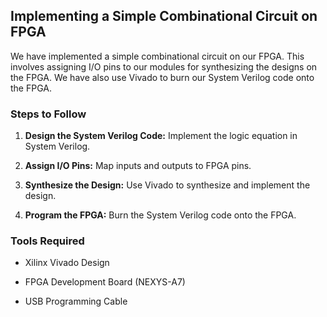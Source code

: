 ## Implementing a Simple Combinational Circuit on FPGA

We have implemented a simple combinational circuit on our FPGA. This involves assigning I/O pins to our modules for synthesizing the designs on the FPGA. We have also use Vivado to burn our System Verilog code onto the FPGA.

### Steps to Follow

1. **Design the System Verilog Code:** Implement the logic equation in System Verilog.

2. **Assign I/O Pins:** Map inputs and outputs to FPGA pins.

3. **Synthesize the Design:** Use Vivado to synthesize and implement the design.

4. **Program the FPGA:** Burn the System Verilog code onto the FPGA.

### Tools Required

- Xilinx Vivado Design 

- FPGA Development Board (NEXYS-A7)

- USB Programming Cable
